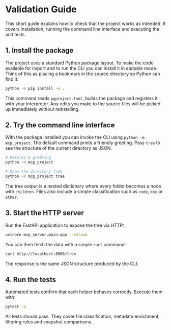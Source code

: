# Validation Guide

This short guide explains how to check that the project works as intended.
It covers installation, running the command line interface and executing the
unit tests.

## 1. Install the package

The project uses a standard Python package layout. To make the code available
for import and to run the CLI you can install it in *editable* mode. Think of
this as placing a bookmark in the source directory so Python can find it.

```bash
python -m pip install -e .
```

This command reads `pyproject.toml`, builds the package and registers it with
your interpreter. Any edits you make to the source files will be picked up
immediately without reinstalling.

## 2. Try the command line interface

With the package installed you can invoke the CLI using `python -m mcp_project`.
The default command prints a friendly greeting. Pass `tree` to see the
structure of the current directory as JSON.

```bash
# Display a greeting
python -m mcp_project

# Show the directory tree
python -m mcp_project tree
```

The tree output is a nested dictionary where every folder becomes a node with
`children`. Files also include a simple classification such as `code`, `doc` or
`other`.

## 3. Start the HTTP server

Run the FastAPI application to expose the tree via HTTP:

```bash
uvicorn mcp_server.main:app --reload
```

You can then fetch the data with a simple `curl` command:

```bash
curl http://localhost:8000/tree
```

The response is the same JSON structure produced by the CLI.

## 4. Run the tests

Automated tests confirm that each helper behaves correctly. Execute them with:

```bash
pytest -q
```

All tests should pass. They cover file classification, metadata enrichment,
filtering rules and snapshot comparisons.

